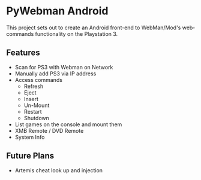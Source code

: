 # PyWebman Android

This project sets out to create an Android front-end to WebMan/Mod's web-commands functionality on the Playstation 3.

## Features
* Scan for PS3 with Webman on Network
* Manually add PS3 via IP address
* Access commands
  * Refresh
  * Eject
  * Insert
  * Un-Mount
  * Restart
  * Shutdown
* List games on the console and mount them
* XMB Remote / DVD Remote
* System Info

## Future Plans

* Artemis cheat look up and injection

